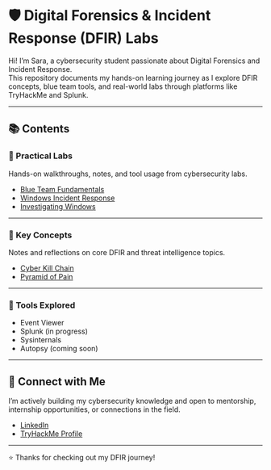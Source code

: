 # 🛡️ Digital Forensics & Incident Response (DFIR) Labs

Hi! I’m Sara, a cybersecurity student passionate about Digital Forensics and Incident Response.  
This repository documents my hands-on learning journey as I explore DFIR concepts, blue team tools, and real-world labs through platforms like TryHackMe and Splunk.

---

## 📚 Contents

### 🧪 Practical Labs
Hands-on walkthroughs, notes, and tool usage from cybersecurity labs.

- [Blue Team Fundamentals](./BlueTeamFundamentals/notes.md)
- [Windows Incident Response](./WindowsIR/notes.md)
- [Investigating Windows](./InvestigatingWindows/notes.md)

---

### 🧠 Key Concepts
Notes and reflections on core DFIR and threat intelligence topics.

- [Cyber Kill Chain](./concepts/cyber-kill-chain.md)
- [Pyramid of Pain](./concepts/pyramid-of-pain.md)

---

### 🧰 Tools Explored
- Event Viewer
- Splunk (in progress)
- Sysinternals
- Autopsy (coming soon)

---

## 🔗 Connect with Me

I’m actively building my cybersecurity knowledge and open to mentorship, internship opportunities, or connections in the field.

- [LinkedIn](https://www.linkedin.com/in/your-link)
- [TryHackMe Profile](https://tryhackme.com/p/yourusername)

---

⭐ Thanks for checking out my DFIR journey!
